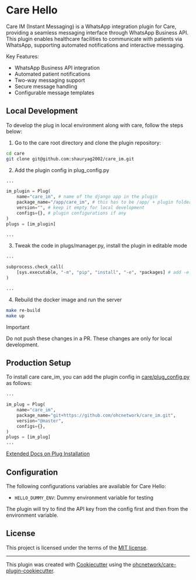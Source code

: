 # Care Hello

Care IM (Instant Messaging) is a WhatsApp integration plugin for Care, providing a seamless messaging interface through WhatsApp Business API. This plugin enables healthcare facilities to communicate with patients via WhatsApp, supporting automated notifications and interactive messaging.

Key Features:
- WhatsApp Business API integration
- Automated patient notifications
- Two-way messaging support
- Secure message handling
- Configurable message templates


## Local Development

To develop the plug in local environment along with care, follow the steps below:

1. Go to the care root directory and clone the plugin repository:

```bash
cd care
git clone git@github.com:shauryag2002/care_im.git
```

2. Add the plugin config in plug_config.py

```python
...

im_plugin = Plug(
    name="care_im", # name of the django app in the plugin
    package_name="/app/care_im", # this has to be /app/ + plugin folder name
    version="", # keep it empty for local development
    configs={}, # plugin configurations if any
)
plugs = [im_plugin]

...
```

3. Tweak the code in plugs/manager.py, install the plugin in editable mode

```python
...

subprocess.check_call(
    [sys.executable, "-m", "pip", "install", "-e", *packages] # add -e flag to install in editable mode
)

...
```

4. Rebuild the docker image and run the server

```bash
make re-build
make up
```

> [!IMPORTANT]
> Do not push these changes in a PR. These changes are only for local development.

## Production Setup

To install care care_im, you can add the plugin config in [care/plug_config.py](https://github.com/ohcnetwork/care/blob/develop/plug_config.py) as follows:

```python
...

im_plug = Plug(
    name="care_im",
    package_name="git+https://github.com/ohcnetwork/care_im.git",
    version="@master",
    configs={},
)
plugs = [im_plug]
...
```

[Extended Docs on Plug Installation](https://care-be-docs.ohc.network/pluggable-apps/configuration.html)

## Configuration

The following configurations variables are available for Care Hello:

- `HELLO_DUMMY_ENV`: Dummy environment variable for testing

The plugin will try to find the API key from the config first and then from the environment variable.

## License

This project is licensed under the terms of the [MIT license](LICENSE).

---

This plugin was created with [Cookiecutter](https://github.com/audreyr/cookiecutter) using the [ohcnetwork/care-plugin-cookiecutter](https://github.com/ohcnetwork/care-plugin-cookiecutter).
